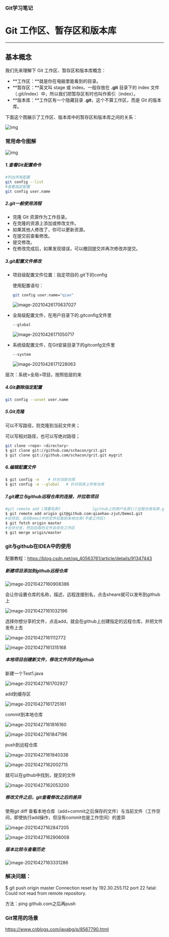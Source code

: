 ### Git学习笔记

# Git 工作区、暂存区和版本库

------

## 基本概念

我们先来理解下 Git 工作区、暂存区和版本库概念：

- **工作区：**就是你在电脑里能看到的目录。
- **暂存区：**英文叫 stage 或 index。一般存放在 **.git** 目录下的 index 文件（.git/index）中，所以我们把暂存区有时也叫作索引（index）。
- **版本库：**工作区有一个隐藏目录 **.git**，这个不算工作区，而是 Git 的版本库。

下面这个图展示了工作区、版本库中的暂存区和版本库之间的关系：

![img](https://www.runoob.com/wp-content/uploads/2015/02/1352126739_7909.jpg)

### 常用命令图解

![img](https://www.runoob.com/wp-content/uploads/2015/02/git-command.jpg)

##### 1.查看Git配置命令

```bash
#列出所有配置
git config --list
#查看指定配置
git config user.name
```

##### 2.git一般使用流程

- 克隆 Git 资源作为工作目录。
- 在克隆的资源上添加或修改文件。
- 如果其他人修改了，你可以更新资源。
- 在提交前查看修改。
- 提交修改。
- 在修改完成后，如果发现错误，可以撤回提交并再次修改并提交。

##### 3.git配置文件修改

- 项目级配置文件位置：指定项目的.git下的config

  使用配置语句：

  ```bash
  git config user.name="qian"
  ```

  

  ![image-20210426170637027](./image-20210426170637027.png)

- 全局级配置文件，在用户目录下的.gitconfig文件里

  ```bash
  --global
  ```

  ![image-20210426171050717](image-20210426171050717.png)

- 系统级配置文件，在Git安装目录下的gitconfg文件里

  ```bash
  --system
  ```

  ![image-20210426171228063](image-20210426171228063.png)

层次：系统>全局>项目，按照低层的来

##### 4.Git删除指定配置

```bash
git config --unset user.name
```

##### 5.Git克隆

可以不写路径，则克隆到当前文件夹；

可以写相对路径，也可以写绝对路径；

```bash
git clone <repo> <directory>
$ git clone git://github.com/schacon/grit.git
$ git clone git://github.com/schacon/grit.git mygrit
```

##### 6.编辑配置文件

```bash
$ git config -e    # 针对当前仓库 
$ git config -e --global   # 针对系统上所有仓库
```

##### 7.git建立与github远程仓库的连接，并拉取项目

```bash
#git remote add [简要名称] 				[github上的用户名称]/[远程仓库名称.git]
$ git remote add origin git@github.com:qianhao-zjut/Demo1.git
#拉项目，会将Demo1中的文件拉取到本地仓库(不是工作区)
$ git fetch origin master
#合并分支，然后拉取的文件会存在工作区
$ git merge origin/master
```

### git与github在IDEA中的使用

配置教程：https://blog.csdn.net/qq_40563761/article/details/91347443

##### 新建项目添加到github远程仓库

![image-20210427160908386](image-20210427160908386.png)

会让你设置仓库的名称，描述，远程连接别名，点击sheare就可以发布到github上

![image-20210427161032196](image-20210427161032196.png)

选择你想分享的文件，点击add，就会在github上创建指定的远程仓库，并把文件发布上去

![image-20210427161112772](image-20210427161112772.png)

![image-20210427161315168](image-20210427161315168.png)

##### 本地项目创建新文件，修改文件同步到github

新建一个Test1.java

![image-20210427161702927](image-20210427161702927.png)

add到缓存区

![image-20210427161725161](image-20210427161725161.png)

commit到本地仓库

![image-20210427161816160](image-20210427161816160.png)

![image-20210427161847196](image-20210427161847196.png)

push到远程仓库

![image-20210427161940338](image-20210427161940338.png)

![image-20210427162002715](image-20210427162002715.png)

就可以在github中找到，提交的文件

![image-20210427162053200](image-20210427162053200.png)

##### 修改文件之后，git查看修改之后的差异

使用git diff 查看本地仓库（add+commit之后保存的文件）与当前文件（工作空间，即使执行add操作，但没有commit也是工作空间）的差异

![image-20210427162847205](image-20210427162847205.png)

![image-20210427162906008](image-20210427162906008.png)

##### 版本比较与查看历史

![image-20210427163331286](image-20210427163331286.png)

### 解决问题：

$ git push origin master Connection reset by 192.30.255.112 port 22 fatal: Could not read from remote repository.

方法：ping github.com之后再push

### Git常用的场景

https://www.cnblogs.com/javabg/p/8567790.html

